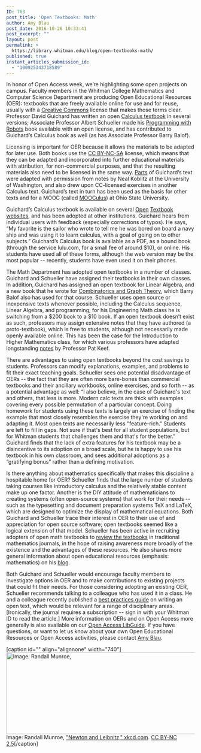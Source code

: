```yaml
---
ID: 763
post_title: 'Open Textbooks: Math'
author: Amy Blau
post_date: 2016-10-26 10:33:41
post_excerpt: ""
layout: post
permalink: >
  https://library.whitman.edu/blog/open-textbooks-math/
published: true
instant_articles_submission_id:
  - "100925343718589"
---
```

In honor of Open Access week, we’re highlighting some open projects on campus. Faculty members in the Whitman College Mathematics and Computer Science Department are producing Open Educational Resources (OER): textbooks that are freely available online for use and for reuse, usually with a <a href="https://creativecommons.org/">Creative Commons</a> license that makes those terms clear. Professor David Guichard has written an open <a href="https://www.whitman.edu/mathematics/multivariable/">Calculus textbook</a> in several versions; Associate Professor Albert Schueller made his <a href="http://carrot.whitman.edu/Robots/notes.pdf">Programming with Robots</a> book available with an open license, and has contributed to Guichard’s Calculus book as well (as has Associate Professor Barry Balof).

Licensing is important for OER because it allows the materials to be adapted for later use. Both books use the <a href="https://creativecommons.org/licenses/by-nc-sa/4.0/">CC BY-NC-SA</a> license, which means that they can be adapted and incorporated into further educational materials with attribution, for non-commercial purposes, and that the resulting materials also need to be licensed in the same way. <a href="https://www.whitman.edu/mathematics/calculus_online/">Parts</a> of Guichard’s text were adapted with permission from notes by Neal Koblitz at the University of Washington, and also drew upon CC-licensed exercises in another Calculus text. Guichard’s text in turn has been used as the basis for other texts and for a MOOC (called <a href="https://mooculus.osu.edu/">MOOCulus</a>) at Ohio State University.

Guichard’s Calculus textbook is available on several <a href="http://open.umn.edu/opentextbooks/SearchResults.aspx">Open</a> <a href="http://collegeopentextbooks.org/textbook-listings/textbooks-by-subject/mathematics">Textbook</a> <a href="https://aimath.org/textbooks/">websites</a>, and has been adopted at other institutions. Guichard hears from individual users with feedback (especially corrections of typos). He says, “My favorite is the sailor who wrote to tell me he was bored on board a navy ship and was using it to learn calculus, with a goal of going on to other subjects.” Guichard’s Calculus book is available as a PDF, as a bound book (through the service lulu.com, for a small fee of around $10), or online. His students have used all of these forms, although the web version may be the most popular -- recently, students have even used it on their phones.

The Math Department has adopted open textbooks in a number of classes. Guichard and Schueller have assigned their textbooks in their own classes. In addition, Guichard has assigned an open textbook for Linear Algebra, and a new book that he wrote for <a href="https://www.whitman.edu/mathematics/cgt_online/">Combinatorics and Graph Theory</a>, which Barry Balof also has used for that course. Schueller uses open source or inexpensive texts whenever possible, including the Calculus sequence, Linear Algebra, and programming; for his Engineering Math class he is switching from a $200 book to a $10 book. If an open textbook doesn’t exist as such, professors may assign extensive notes that they have authored (a proto-textbook), which is free to students, although not necessarily made openly available online. This has been the case for the Introduction to Higher Mathematics class, for which various professors have adapted longstanding <a href="http://skink.whitman.edu/~guichard/higher_math/">notes</a> by Professor Pat Keef.

There are advantages to using open textbooks beyond the cost savings to students. Professors can modify explanations, examples, and problems to fit their exact teaching goals. Schueller sees one potential disadvantage of OERs -- the fact that they are often more bare-bones than commercial textbooks and their ancillary workbooks, online exercises, and so forth -- as a potential advantage as well: “I also believe, in the case of Guichard's text and others, that less is more. Modern calc texts are thick with examples covering every possible permutation of a particular concept. Doing homework for students using these texts is largely an exercise of finding the example that most closely resembles the exercise they're working on and adapting it. Most open texts are necessarily less "feature-rich." Students are left to fill in gaps. Not sure if that's best for all student populations, but for Whitman students that challenges them and that's for the better.” Guichard finds that the lack of extra features for his textbook may be a disincentive to its adoption on a broad scale, but he is happy to use his textbook in his own classroom, and sees additional adoptions as a “gratifying bonus” rather than a defining motivation.

Is there anything about mathematics specifically that makes this discipline a hospitable home for OER? Schueller finds that the large number of students taking courses like introductory calculus and the relatively stable content make up one factor. Another is the DIY attitude of mathematicians to creating systems (often open-source systems) that work for their needs -- such as the typesetting and document preparation systems TeX and LaTeX, which are designed to optimize the display of mathematical equations. Both Guichard and Schueller trace their interest in OER to their use of and appreciation for open source software; open textbooks seemed like a logical extension of that model. Schueller has been active in recruiting adopters of open math textbooks to <a href="http://www.openmathbook.org/2016/01/maa-reviews-of-open-source-texts.html">review the textbooks</a> in traditional mathematics journals, in the hope of raising awareness more broadly of the existence and the advantages of these resources. He also shares more general information about open educational resources (emphasis: mathematics) on his <a href="http://www.openmathbook.org/">blog</a>.

Both Guichard and Schueller would encourage faculty members to investigate options in OER and to make contributions to existing projects that could fit their needs. For those considering adopting an existing OER, Schueller recommends talking to a colleague who has used it in a class. He and a colleague recently published a <a href="http://ezproxy.whitman.edu/login?url=http://link.springer.com/content/pdf/10.1007/s00283-015-9606-1.pdf">best practices guide</a> on writing an open text, which would be relevant for a range of disciplinary areas. [Ironically, the journal requires a subscription -- sign in with your Whitman ID to read the article.] More information on OERs and on Open Access more generally is also available on our <a href="http://libguides.whitman.edu/openaccess">Open Access LibGuide</a>. If you have questions, or want to let us know about your own Open Educational Resources or Open Access activities, please contact <a href="mailto:blauar@whitman.edu">Amy Blau</a>.

[caption id="" align="alignnone" width="740"]<img class="size-full" src="http://imgs.xkcd.com/comics/newton_and_leibniz.png" alt="Image: Randall Munroe, " width="740" height="218" /> Image: Randall Munroe, <a href="https://xkcd.com/626/">"Newton and Leibnitz," xkcd.com</a>. <a href="https://creativecommons.org/licenses/by-nc/2.5/">CC BY-NC 2.5</a>[/caption]

&nbsp;
